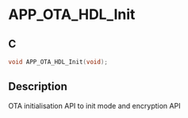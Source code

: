 # APP_OTA_HDL_Init

## C

```c
void APP_OTA_HDL_Init(void);
```

## Description

OTA initialisation API to init mode and encryption API

